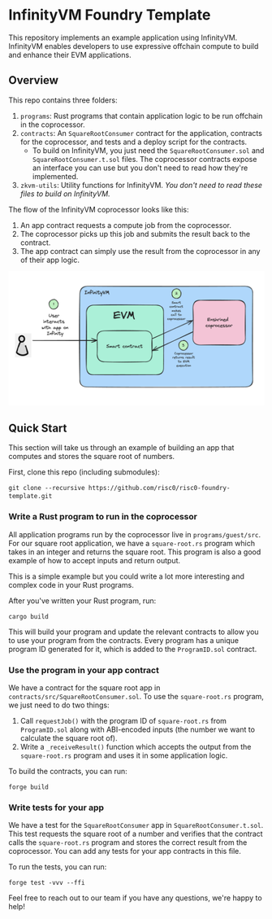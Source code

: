 # InfinityVM Foundry Template

This repository implements an example application using InfinityVM. InfinityVM enables developers to use expressive offchain compute to build and enhance their EVM applications.

## Overview

This repo contains three folders:
1. `programs`: Rust programs that contain application logic to be run offchain in the coprocessor.
2. `contracts`: An `SquareRootConsumer` contract for the application, contracts for the coprocessor, and tests and a deploy script for the contracts.
    - To build on InfinityVM, you just need the `SquareRootConsumer.sol` and `SquareRootConsumer.t.sol` files. The coprocessor contracts expose an interface you can use but you don't need to read how they're implemented.
3. `zkvm-utils`: Utility functions for InfinityVM. *You don't need to read these files to build on InfinityVM.*

The flow of the InfinityVM coprocessor looks like this:
1. An app contract requests a compute job from the coprocessor.
2. The coprocessor picks up this job and submits the result back to the contract.
3. The app contract can simply use the result from the coprocessor in any of their app logic.

![InfinityVM coprocessor flow](image.png)

## Quick Start

This section will take us through an example of building an app that computes and stores the square root of numbers.

First, clone this repo (including submodules):
```
git clone --recursive https://github.com/risc0/risc0-foundry-template.git
```

### Write a Rust program to run in the coprocessor

All application programs run by the coprocessor live in `programs/guest/src`. For our square root application, we have a `square-root.rs` program which takes in an integer and returns the square root. This program is also a good example of how to accept inputs and return output.

This is a simple example but you could write a lot more interesting and complex code in your Rust programs.

After you've written your Rust program, run:
```
cargo build
```
This will build your program and update the relevant contracts to allow you to use your program from the contracts. Every program has a unique program ID generated for it, which is added to the `ProgramID.sol` contract.

### Use the program in your app contract

We have a contract for the square root app in `contracts/src/SquareRootConsumer.sol`. To use the `square-root.rs` program, we just need to do two things:

1. Call `requestJob()` with the program ID of `square-root.rs` from `ProgramID.sol` along with ABI-encoded inputs (the number we want to calculate the square root of).
2. Write a `_receiveResult()` function which accepts the output from the `square-root.rs` program and uses it in some application logic.

To build the contracts, you can run:
```
forge build
```

### Write tests for your app

We have a test for the `SquareRootConsumer` app in `SquareRootConsumer.t.sol`. This test requests the square root of a number and verifies that the contract calls the `square-root.rs` program and stores the correct result from the coprocessor. You can add any tests for your app contracts in this file.

To run the tests, you can run:
```
forge test -vvv --ffi 
```

Feel free to reach out to our team if you have any questions, we're happy to help!
